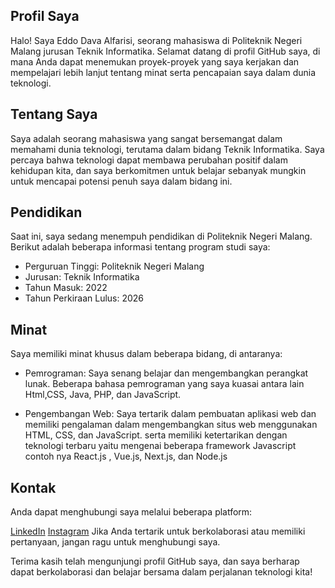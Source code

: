 ## Profil Saya
Halo! Saya Eddo Dava Alfarisi, seorang mahasiswa di Politeknik Negeri Malang jurusan Teknik Informatika. Selamat datang di profil GitHub saya, di mana Anda dapat menemukan proyek-proyek yang saya kerjakan dan mempelajari lebih lanjut tentang minat serta pencapaian saya dalam dunia teknologi.

## Tentang Saya
Saya adalah seorang mahasiswa yang sangat bersemangat dalam memahami dunia teknologi, terutama dalam bidang Teknik Informatika. Saya percaya bahwa teknologi dapat membawa perubahan positif dalam kehidupan kita, dan saya berkomitmen untuk belajar sebanyak mungkin untuk mencapai potensi penuh saya dalam bidang ini.

## Pendidikan
Saat ini, saya sedang menempuh pendidikan di Politeknik Negeri Malang. Berikut adalah beberapa informasi tentang program studi saya:

- Perguruan Tinggi: Politeknik Negeri Malang
- Jurusan: Teknik Informatika
- Tahun Masuk: 2022
- Tahun Perkiraan Lulus: 2026

## Minat

Saya memiliki minat khusus dalam beberapa bidang, di antaranya:
- Pemrograman: Saya senang belajar dan mengembangkan perangkat lunak.
  Beberapa bahasa pemrograman yang saya kuasai antara lain Html,CSS, Java, PHP, dan JavaScript.

- Pengembangan Web: Saya tertarik dalam pembuatan aplikasi web dan memiliki pengalaman dalam mengembangkan situs web menggunakan HTML, CSS, dan JavaScript.
  serta memiliki ketertarikan dengan teknologi terbaru yaitu mengenai beberapa framework Javascript contoh nya React.js , Vue.js, Next.js, dan Node.js
## Kontak
Anda dapat menghubungi saya melalui beberapa platform:

[LinkedIn](https://www.instagram.com/eddav29/)
[Instagram](https://www.linkedin.com/in/eddo-dava-alfarisi-99b4b7274/)
Jika Anda tertarik untuk berkolaborasi atau memiliki pertanyaan, jangan ragu untuk menghubungi saya.

Terima kasih telah mengunjungi profil GitHub saya, dan saya berharap dapat berkolaborasi dan belajar bersama dalam perjalanan teknologi kita!


